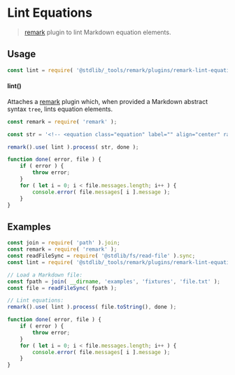 <!--

@license Apache-2.0

Copyright (c) 2018 The Stdlib Authors.

Licensed under the Apache License, Version 2.0 (the "License");
you may not use this file except in compliance with the License.
You may obtain a copy of the License at

   http://www.apache.org/licenses/LICENSE-2.0

Unless required by applicable law or agreed to in writing, software
distributed under the License is distributed on an "AS IS" BASIS,
WITHOUT WARRANTIES OR CONDITIONS OF ANY KIND, either express or implied.
See the License for the specific language governing permissions and
limitations under the License.

-->

# Lint Equations

> [remark][remark] plugin to lint Markdown equation elements.

<section class="usage">

## Usage

```javascript
const lint = require( '@stdlib/_tools/remark/plugins/remark-lint-equations' );
```

#### lint()

Attaches a [remark][remark] plugin which, when provided a Markdown abstract syntax `tree`, lints equation elements.

<!-- eslint-disable no-useless-escape -->

```javascript
const remark = require( 'remark' );

const str = '<!-- <equation class="equation" label="" align="center" raw="|x| = \begin{cases} x & \textrm{if}}\ x \geq 0 \\ -x & \textrm{{if}\ x < 0\end{cases}" alt=""> -->\n\n<!-- </equation> -->';

remark().use( lint ).process( str, done );

function done( error, file ) {
    if ( error ) {
        throw error;
    }
    for ( let i = 0; i < file.messages.length; i++ ) {
        console.error( file.messages[ i ].message );
    }
}
```

</section>

<!-- /.usage -->

<section class="notes">

</section>

<!-- /.notes -->

<section class="examples">

## Examples

<!-- eslint-disable no-sync -->

<!-- eslint no-undef: "error" -->

```javascript
const join = require( 'path' ).join;
const remark = require( 'remark' );
const readFileSync = require( '@stdlib/fs/read-file' ).sync;
const lint = require( '@stdlib/_tools/remark/plugins/remark-lint-equations' );

// Load a Markdown file:
const fpath = join( __dirname, 'examples', 'fixtures', 'file.txt' );
const file = readFileSync( fpath );

// Lint equations:
remark().use( lint ).process( file.toString(), done );

function done( error, file ) {
    if ( error ) {
        throw error;
    }
    for ( let i = 0; i < file.messages.length; i++ ) {
        console.error( file.messages[ i ].message );
    }
}
```

</section>

<!-- /.examples -->

<!-- Section for related `stdlib` packages. Do not manually edit this section, as it is automatically populated. -->

<section class="related">

</section>

<!-- /.related -->

<!-- Section for all links. Make sure to keep an empty line after the `section` element and another before the `/section` close. -->

<section class="links">

[remark]: https://github.com/wooorm/remark

</section>

<!-- /.links -->

